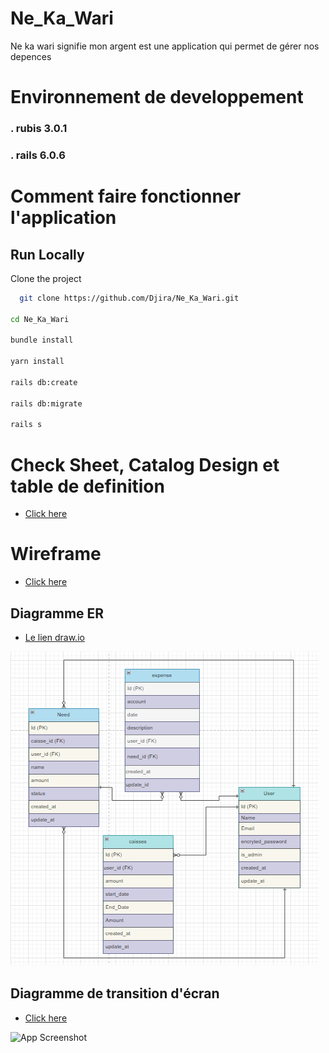 
# Ne_Ka_Wari

Ne ka wari signifie mon argent est une application qui permet de gérer nos depences

# Environnement de developpement 
### . rubis 3.0.1
### . rails 6.0.6




# Comment faire fonctionner l'application


## Run Locally

Clone the project

```bash
  git clone https://github.com/Djira/Ne_Ka_Wari.git

cd Ne_Ka_Wari

bundle install

yarn install 

rails db:create

rails db:migrate 

rails s
```
# Check Sheet, Catalog Design et table de definition 

 - [Click here](https://docs.google.com/spreadsheets/d/1LTrsLpyP6vMA5oLHCw57spgP5Uk6MbKdckstigR2YEc/edit#gid=0)



# Wireframe
 - [Click here](https://www.figma.com/file/asHR0WSumXOv274xiP1ism/Untitled?type=design&node-id=0-1&mode=design&t=ovqmI6CiHjbyoyi2-0)

## Diagramme ER

 - [Le lien draw.io](https://app.diagrams.net/#G1pMI8yC-Cu3V4FQpOU_ExHcAMqIS2ubuN)

![App Screenshot](https://github.com/Djira/Ne_Ka_Waris/blob/master/doc/DER2.png?raw=true)
## Diagramme de transition d'écran 

 - [Click here](https://app.diagrams.net/#G1Jl3P48k6znIxRqjLxHE3IZoLGKUlW_AK)

![App Screenshot](https://raw.githubusercontent.com/Djira/Ne_Ka_Waris/d2b0583936f833c32fefe5e23a2b43a0c93201d3/Diag%20Trans.png)

